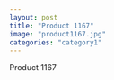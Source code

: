 ```yaml
---
layout: post
title: "Product 1167"
image: "product1167.jpg"
categories: "category1"
---
```

Product 1167
